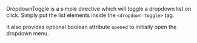 
DropdownToggle is a simple directive which will toggle a dropdown list on click.  Simply put the list elements inside the `<dropdown-toggle>` tag.

It also provides optional boolean attribute `opened` to initially open the dropdown menu.
